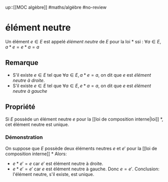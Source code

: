 up::[[MOC algèbre]]
#maths/algèbre #no-review 
# élément neutre
Un élément $e\in E$ est appelé _élément neutre_ de $E$ pour la loi $*$ ssi : $\forall a\in E, a*e=e*a=a$
## Remarque
 - S'il existe $e\in E$ tel que $\forall a\in E, a*e=a$, on dit que $e$ est _élément neutre à droite_.
 - S'il existe $e\in E$ tel que $\forall a\in E, e*a=a$, on dit que $e$ est _élément neutre à gauche_

## Propriété
Si $E$ possède un élément neutre $e$ pour la [[loi de composition interne|loi]] $*$, cet élément neutre est unique.

### Démonstration
On suppose que $E$ possède deux éléments neutres $e$ et $e'$ pour la [[loi de composition interne]] $*$
Alors: 
- $e*e' = e$ car $e'$ est élément neutre à droite.
- $e*e'=e'$ car $e$ est élément neutre à gauche.
Donc $e = e'$.
Conclusion: l'élément neutre, s'il existe, est unique.






